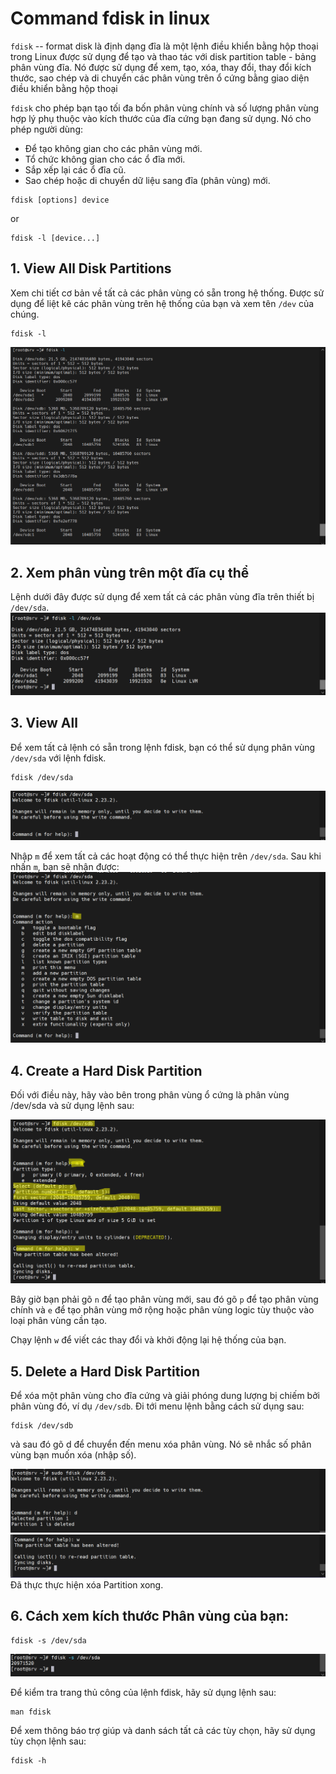 # Command fdisk in linux

`fdisk` -- format disk là định dạng đĩa là một lệnh điều khiển bằng hộp thoại trong Linux được sử dụng để tạo và thao tác với disk partition table - bảng phân vùng đĩa. Nó được sử dụng để xem, tạo, xóa, thay đổi, thay đổi kích thước, sao chép và di chuyển các phân vùng trên ổ cứng bằng giao diện điều khiển bằng hộp thoại

`fdisk` cho phép bạn tạo tối đa bốn phân vùng chính và số lượng phân vùng hợp lý phụ thuộc vào kích thước của đĩa cứng bạn đang sử dụng. Nó cho phép người dùng:

* Để tạo không gian cho các phân vùng mới.
* Tổ chức không gian cho các ổ đĩa mới.
* Sắp xếp lại các ổ đĩa cũ.
* Sao chép hoặc di chuyển dữ liệu sang đĩa (phân vùng) mới.
```
fdisk [options] device
```
or
```
fdisk -l [device...]
```

## 1. View All Disk Partitions
Xem chi tiết cơ bản về tất cả các phân vùng có sẵn trong hệ thống. Được sử dụng để liệt kê các phân vùng trên hệ thống của bạn và xem tên `/dev` của chúng.
```
fdisk -l
```

![img lab](/Docs/Lab/img/Screenshot_6.png)</br>

## 2. Xem phân vùng trên một đĩa cụ thể
Lệnh dưới đây được sử dụng để xem tất cả các phân vùng đĩa trên thiết bị `/dev/sda`.
![img lab](/Docs/Lab/img/Screenshot_7.png)</br>

## 3. View All
Để xem tất cả lệnh có sẵn trong lệnh fdisk, bạn có thể sử dụng phân vùng `/dev/sda` với lệnh fdisk.
```
fdisk /dev/sda
```

![img lab](/Docs/Lab/img/Screenshot_8.png)</br>

Nhập `m` để xem tất cả các hoạt động có thể thực hiện trên `/dev/sda`. Sau khi nhấn `m`, bạn sẽ nhận được:
![img lab](/Docs/Lab/img/Screenshot_9.png)</br>
## 4. Create a Hard Disk Partition
Đối với điều này, hãy vào bên trong phân vùng ổ cứng là phân vùng /dev/sda và sử dụng lệnh sau:

![img lab](/Docs/Lab/img/Screenshot_12.png)</br>

Bây giờ bạn phải gõ `n` để tạo phân vùng mới, sau đó gõ `p` để tạo phân vùng chính và `e` để tạo phân vùng mở rộng hoặc phân vùng logic tùy thuộc vào loại phân vùng cần tạo.

Chạy lệnh `w` để viết các thay đổi và khởi động lại hệ thống của bạn.

## 5. Delete a Hard Disk Partition
Để xóa một phân vùng cho đĩa cứng và giải phóng dung lượng bị chiếm bởi phân vùng đó, ví dụ `/dev/sdb`. Đi tới menu lệnh bằng cách sử dụng sau:
```
fdisk /dev/sdb
```

và sau đó gõ d để chuyển đến menu xóa phân vùng. Nó sẽ nhắc số phân vùng bạn muốn xóa (nhập số).

![img lab](/Docs/Lab/img/Screenshot_10.png)</br>
![img lab](/Docs/Lab/img/Screenshot_11.png)</br>
Đã thực thực hiện xóa Partition xong.

## 6. Cách xem kích thước Phân vùng của bạn:
```
fdisk -s /dev/sda
```

![img lab](/Docs/Lab/img/Screenshot_13.png)</br>


Để kiểm tra trang thủ công của lệnh fdisk, hãy sử dụng lệnh sau:
```
man fdisk 
```

Để xem thông báo trợ giúp và danh sách tất cả các tùy chọn, hãy sử dụng tùy chọn lệnh sau:
```
fdisk -h
```
